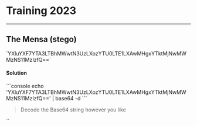 # Training 2023

---

## The Mensa (stego)
´YXluYXF7YTA3LTBhMWwtN3UzLXozYTU0LTE1LXAwMHgxYTktMjNwMWMzNS11MzIzfQ==´
#### Solution
´´´console
echo 'YXluYXF7YTA3LTBhMWwtN3UzLXozYTU0LTE1LXAwMHgxYTktMjNwMWMzNS11MzIzfQ==' | base64 -d
´´´
>Decode the Base64 string however you like

´´